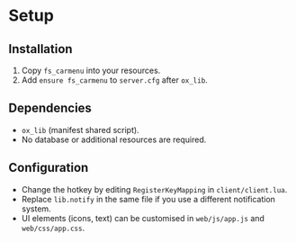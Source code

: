 # Setup

## Installation
1. Copy `fs_carmenu` into your resources.
2. Add `ensure fs_carmenu` to `server.cfg` after `ox_lib`.

## Dependencies
- `ox_lib` (manifest shared script).
- No database or additional resources are required.

## Configuration
- Change the hotkey by editing `RegisterKeyMapping` in `client/client.lua`.
- Replace `lib.notify` in the same file if you use a different notification system.
- UI elements (icons, text) can be customised in `web/js/app.js` and `web/css/app.css`.
